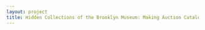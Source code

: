 ```yaml
--- 
layout: project 
title: Hidden Collections of the Brooklyn Museum: Making Auction Catalogs Accessible for Research
---
```




